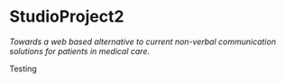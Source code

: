 # StudioProject2
_Towards a web based alternative to current non-verbal communication solutions for patients in medical care._

Testing
